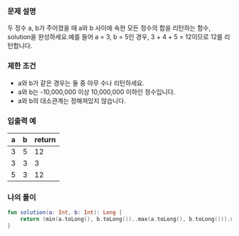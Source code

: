 ### **문제 설명**

두 정수 a, b가 주어졌을 때 a와 b 사이에 속한 모든 정수의 합을 리턴하는 함수, solution을 완성하세요.예를 들어 a = 3, b = 5인 경우, 3 + 4 + 5 = 12이므로 12를 리턴합니다.

### 제한 조건

- a와 b가 같은 경우는 둘 중 아무 수나 리턴하세요.
- a와 b는 -10,000,000 이상 10,000,000 이하인 정수입니다.
- a와 b의 대소관계는 정해져있지 않습니다.

### 입출력 예

| a | b | return |
| --- | --- | --- |
| 3 | 5 | 12 |
| 3 | 3 | 3 |
| 5 | 3 | 12 |

### 나의 풀이

```kotlin
fun solution(a: Int, b: Int): Long {
    return (min(a.toLong(), b.toLong())..max(a.toLong(), b.toLong())).sum()
}
```
